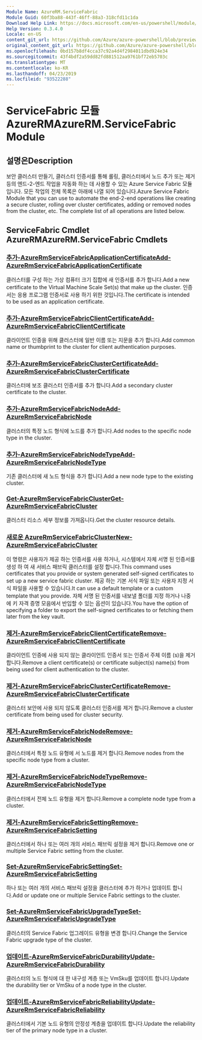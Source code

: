 ```yaml
---
Module Name: AzureRM.ServiceFabric
Module Guid: 60f3ba88-443f-46ff-88a3-318cfd11c1da
Download Help Link: https://docs.microsoft.com/en-us/powershell/module/azurerm.servicefabric
Help Version: 0.3.4.0
Locale: en-US
content_git_url: https://github.com/Azure/azure-powershell/blob/preview/src/ResourceManager/ServiceFabric/Commands.ServiceFabric/help/AzureRM.ServiceFabric.md
original_content_git_url: https://github.com/Azure/azure-powershell/blob/preview/src/ResourceManager/ServiceFabric/Commands.ServiceFabric/help/AzureRM.ServiceFabric.md
ms.openlocfilehash: 0bd157b8df4cca37c92a4d4f2984011dbd924e34
ms.sourcegitcommit: 43f4bdf2a59dd82fd881512aa9761bf72eb5703c
ms.translationtype: MT
ms.contentlocale: ko-KR
ms.lasthandoff: 04/23/2019
ms.locfileid: "93522288"
---
```

# <span data-ttu-id="7478b-101">ServiceFabric 모듈 AzureRM</span><span class="sxs-lookup"><span data-stu-id="7478b-101">AzureRM.ServiceFabric Module</span></span>
## <span data-ttu-id="7478b-102">설명은</span><span class="sxs-lookup"><span data-stu-id="7478b-102">Description</span></span>
<span data-ttu-id="7478b-103">보안 클러스터 만들기, 클러스터 인증서를 통해 롤링, 클러스터에서 노드 추가 또는 제거 등의 엔드-2-엔드 작업을 자동화 하는 데 사용할 수 있는 Azure Service Fabric 모듈입니다. 모든 작업의 전체 목록은 아래에 나열 되어 있습니다.</span><span class="sxs-lookup"><span data-stu-id="7478b-103">Azure Service Fabric Module that you can use to automate the end-2-end operations like creating a secure cluster, rolling over cluster certificates, adding or removed nodes from the cluster, etc. The complete list of all operations are listed below.</span></span>

## <span data-ttu-id="7478b-104">ServiceFabric Cmdlet AzureRM</span><span class="sxs-lookup"><span data-stu-id="7478b-104">AzureRM.ServiceFabric Cmdlets</span></span>
### [<span data-ttu-id="7478b-105">추가-AzureRmServiceFabricApplicationCertificate</span><span class="sxs-lookup"><span data-stu-id="7478b-105">Add-AzureRmServiceFabricApplicationCertificate</span></span>](Add-AzureRmServiceFabricApplicationCertificate.md)
<span data-ttu-id="7478b-106">클러스터를 구성 하는 가상 컴퓨터 크기 집합에 새 인증서를 추가 합니다.</span><span class="sxs-lookup"><span data-stu-id="7478b-106">Add a new certificate to the Virtual Machine Scale Set(s) that make up the cluster.</span></span> <span data-ttu-id="7478b-107">인증서는 응용 프로그램 인증서로 사용 하기 위한 것입니다.</span><span class="sxs-lookup"><span data-stu-id="7478b-107">The certificate is intended to be used as an application certificate.</span></span>

### [<span data-ttu-id="7478b-108">추가-AzureRmServiceFabricClientCertificate</span><span class="sxs-lookup"><span data-stu-id="7478b-108">Add-AzureRmServiceFabricClientCertificate</span></span>](Add-AzureRmServiceFabricClientCertificate.md)
<span data-ttu-id="7478b-109">클라이언트 인증을 위해 클러스터에 일반 이름 또는 지문을 추가 합니다.</span><span class="sxs-lookup"><span data-stu-id="7478b-109">Add common name or thumbprint to the cluster for client authentication purposes.</span></span>

### [<span data-ttu-id="7478b-110">추가-AzureRmServiceFabricClusterCertificate</span><span class="sxs-lookup"><span data-stu-id="7478b-110">Add-AzureRmServiceFabricClusterCertificate</span></span>](Add-AzureRmServiceFabricClusterCertificate.md)
<span data-ttu-id="7478b-111">클러스터에 보조 클러스터 인증서를 추가 합니다.</span><span class="sxs-lookup"><span data-stu-id="7478b-111">Add a secondary cluster certificate to the cluster.</span></span>

### [<span data-ttu-id="7478b-112">추가-AzureRmServiceFabricNode</span><span class="sxs-lookup"><span data-stu-id="7478b-112">Add-AzureRmServiceFabricNode</span></span>](Add-AzureRmServiceFabricNode.md)
<span data-ttu-id="7478b-113">클러스터의 특정 노드 형식에 노드를 추가 합니다.</span><span class="sxs-lookup"><span data-stu-id="7478b-113">Add nodes to the specific node type in the cluster.</span></span>

### [<span data-ttu-id="7478b-114">추가-AzureRmServiceFabricNodeType</span><span class="sxs-lookup"><span data-stu-id="7478b-114">Add-AzureRmServiceFabricNodeType</span></span>](Add-AzureRmServiceFabricNodeType.md)
<span data-ttu-id="7478b-115">기존 클러스터에 새 노드 형식을 추가 합니다.</span><span class="sxs-lookup"><span data-stu-id="7478b-115">Add a new node type to the existing cluster.</span></span>

### [<span data-ttu-id="7478b-116">Get-AzureRmServiceFabricCluster</span><span class="sxs-lookup"><span data-stu-id="7478b-116">Get-AzureRmServiceFabricCluster</span></span>](Get-AzureRmServiceFabricCluster.md)
<span data-ttu-id="7478b-117">클러스터 리소스 세부 정보를 가져옵니다.</span><span class="sxs-lookup"><span data-stu-id="7478b-117">Get the cluster resource details.</span></span>

### [<span data-ttu-id="7478b-118">새로운 AzureRmServiceFabricCluster</span><span class="sxs-lookup"><span data-stu-id="7478b-118">New-AzureRmServiceFabricCluster</span></span>](New-AzureRmServiceFabricCluster.md)
<span data-ttu-id="7478b-119">이 명령은 사용자가 제공 하는 인증서를 사용 하거나, 시스템에서 자체 서명 된 인증서를 생성 하 여 새 서비스 패브릭 클러스터를 설정 합니다.</span><span class="sxs-lookup"><span data-stu-id="7478b-119">This command uses certificates that you provide or system generated self-signed certificates to set up a new service fabric cluster.</span></span> <span data-ttu-id="7478b-120">제공 하는 기본 서식 파일 또는 사용자 지정 서식 파일을 사용할 수 있습니다.</span><span class="sxs-lookup"><span data-stu-id="7478b-120">It can use a default template or a custom template that you provide.</span></span> <span data-ttu-id="7478b-121">자체 서명 된 인증서를 내보낼 폴더를 지정 하거나 나중에 키 자격 증명 모음에서 반입할 수 있는 옵션이 있습니다.</span><span class="sxs-lookup"><span data-stu-id="7478b-121">You have the option of specifying a folder to export the self-signed certificates to or fetching them later from the key vault.</span></span> 

### [<span data-ttu-id="7478b-122">제거-AzureRmServiceFabricClientCertificate</span><span class="sxs-lookup"><span data-stu-id="7478b-122">Remove-AzureRmServiceFabricClientCertificate</span></span>](Remove-AzureRmServiceFabricClientCertificate.md)
<span data-ttu-id="7478b-123">클라이언트 인증에 사용 되지 않는 클라이언트 인증서 또는 인증서 주체 이름 (s)을 제거 합니다.</span><span class="sxs-lookup"><span data-stu-id="7478b-123">Remove a client certificate(s) or certificate subject(s) name(s) from being used for client authentication to the cluster.</span></span>

### [<span data-ttu-id="7478b-124">제거-AzureRmServiceFabricClusterCertificate</span><span class="sxs-lookup"><span data-stu-id="7478b-124">Remove-AzureRmServiceFabricClusterCertificate</span></span>](Remove-AzureRmServiceFabricClusterCertificate.md)
<span data-ttu-id="7478b-125">클러스터 보안에 사용 되지 않도록 클러스터 인증서를 제거 합니다.</span><span class="sxs-lookup"><span data-stu-id="7478b-125">Remove a cluster certificate from being used for cluster security.</span></span>

### [<span data-ttu-id="7478b-126">제거-AzureRmServiceFabricNode</span><span class="sxs-lookup"><span data-stu-id="7478b-126">Remove-AzureRmServiceFabricNode</span></span>](Remove-AzureRmServiceFabricNode.md)
<span data-ttu-id="7478b-127">클러스터에서 특정 노드 유형에 서 노드를 제거 합니다.</span><span class="sxs-lookup"><span data-stu-id="7478b-127">Remove nodes from the specific node type from a cluster.</span></span>

### [<span data-ttu-id="7478b-128">제거-AzureRmServiceFabricNodeType</span><span class="sxs-lookup"><span data-stu-id="7478b-128">Remove-AzureRmServiceFabricNodeType</span></span>](Remove-AzureRmServiceFabricNodeType.md)
<span data-ttu-id="7478b-129">클러스터에서 전체 노드 유형을 제거 합니다.</span><span class="sxs-lookup"><span data-stu-id="7478b-129">Remove a complete node type from a cluster.</span></span>

### [<span data-ttu-id="7478b-130">제거-AzureRmServiceFabricSetting</span><span class="sxs-lookup"><span data-stu-id="7478b-130">Remove-AzureRmServiceFabricSetting</span></span>](Remove-AzureRmServiceFabricSetting.md)
<span data-ttu-id="7478b-131">클러스터에서 하나 또는 여러 개의 서비스 패브릭 설정을 제거 합니다.</span><span class="sxs-lookup"><span data-stu-id="7478b-131">Remove one or multiple Service Fabric setting from the cluster.</span></span>

### [<span data-ttu-id="7478b-132">Set-AzureRmServiceFabricSetting</span><span class="sxs-lookup"><span data-stu-id="7478b-132">Set-AzureRmServiceFabricSetting</span></span>](Set-AzureRmServiceFabricSetting.md)
<span data-ttu-id="7478b-133">하나 또는 여러 개의 서비스 패브릭 설정을 클러스터에 추가 하거나 업데이트 합니다.</span><span class="sxs-lookup"><span data-stu-id="7478b-133">Add or update one or multiple Service Fabric settings to the cluster.</span></span>

### [<span data-ttu-id="7478b-134">Set-AzureRmServiceFabricUpgradeType</span><span class="sxs-lookup"><span data-stu-id="7478b-134">Set-AzureRmServiceFabricUpgradeType</span></span>](Set-AzureRmServiceFabricUpgradeType.md)
<span data-ttu-id="7478b-135">클러스터의 Service Fabric 업그레이드 유형을 변경 합니다.</span><span class="sxs-lookup"><span data-stu-id="7478b-135">Change the Service Fabric upgrade type of the cluster.</span></span>

### [<span data-ttu-id="7478b-136">업데이트-AzureRmServiceFabricDurability</span><span class="sxs-lookup"><span data-stu-id="7478b-136">Update-AzureRmServiceFabricDurability</span></span>](Update-AzureRmServiceFabricDurability.md)
<span data-ttu-id="7478b-137">클러스터의 노드 형식에 대 한 내구성 계층 또는 VmSku를 업데이트 합니다.</span><span class="sxs-lookup"><span data-stu-id="7478b-137">Update the durability tier or VmSku of a node type in the cluster.</span></span>

### [<span data-ttu-id="7478b-138">업데이트-AzureRmServiceFabricReliability</span><span class="sxs-lookup"><span data-stu-id="7478b-138">Update-AzureRmServiceFabricReliability</span></span>](Update-AzureRmServiceFabricReliability.md)
<span data-ttu-id="7478b-139">클러스터에서 기본 노드 유형의 안정성 계층을 업데이트 합니다.</span><span class="sxs-lookup"><span data-stu-id="7478b-139">Update the reliability tier of the primary node type in a cluster.</span></span>

